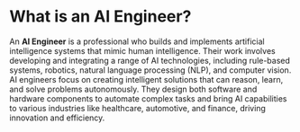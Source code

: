 # What is an AI Engineer?
An **AI Engineer** is a professional who builds and implements artificial intelligence systems that mimic human intelligence. Their work involves developing and integrating a range of AI technologies, including rule-based systems, robotics, natural language processing (NLP), and computer vision. AI engineers focus on creating intelligent solutions that can reason, learn, and solve problems autonomously. They design both software and hardware components to automate complex tasks and bring AI capabilities to various industries like healthcare, automotive, and finance, driving innovation and efficiency.